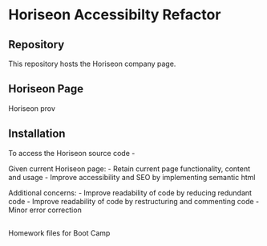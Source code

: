 # Horiseon Accessibilty Refactor

## Repository

This repository hosts the Horiseon company page.

## Horiseon Page

Horiseon prov

## Installation

To access the Horiseon source code
    - 

Given current Horiseon page:
    - Retain current page functionality, content and usage
    - Improve accessibility and SEO by implementing semantic html

Additional concerns:
    - Improve readability of code by reducing redundant code
    - Improve readability of code by restructuring and commenting code
    - Minor error correction

##

Homework files for Boot Camp